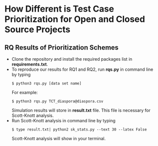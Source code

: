 # How Different is Test Case Prioritization for Open and Closed Source Projects

## RQ Results of Prioritization Schemes

- Clone the repository and install the required packages list in **requirements.txt**.
- To reproduce our results for RQ1 and RQ2, run **rqs.py** in command line by typing
  ```
  $ python3 rqs.py [data set name]
  ```
  For example:
  ```
  $ python3 rqs.py TCT_diaspora@diaspora.csv
  ```
  Simulation results will store in **result.txt** file. This file is necessary for Scott-Knott analysis.
- Run Scott-Knott analysis in command line by typing
  ```
  $ type result.txt| python2 sk_stats.py --text 30 --latex False
  ```
  Scott-Knott analysis will show in your terminal.
